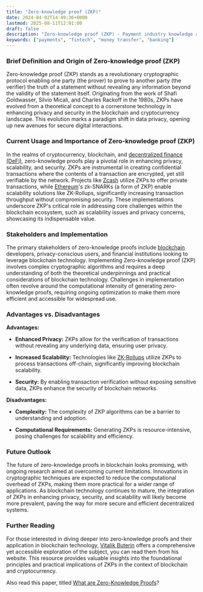 ```yaml
---
title: "Zero-knowledge proof (ZKP)"
date: 2024-04-02T14:49:36+0000
lastmod: 2025-08-11T12:01:00
draft: false
description: "Zero-knowledge proof (ZKP) - Payment industry knowledge and insights"
keywords: ["payments", "fintech", "money transfer", "banking"]
---
```


### Brief Definition and Origin of Zero-knowledge proof (ZKP)

Zero-knowledge proof (ZKP) stands as a revolutionary cryptographic protocol enabling one party (the prover) to prove to another party (the verifier) the truth of a statement without revealing any information beyond the validity of the statement itself. Originating from the work of Shafi Goldwasser, Silvio Micali, and Charles Rackoff in the 1980s, ZKPs have evolved from a theoretical concept to a cornerstone technology in enhancing privacy and security in the blockchain and cryptocurrency landscape. This evolution marks a paradigm shift in data privacy, opening up new avenues for secure digital interactions.

### Current Usage and Importance of Zero-knowledge proof (ZKP)

In the realms of cryptocurrency, blockchain, and [decentralized finance (DeFi)](https://faisalkhan.com/learn/payments-wiki/decentralized-finance-defi/), zero-knowledge proofs play a pivotal role in enhancing privacy, scalability, and security. ZKPs are instrumental in creating confidential transactions where the contents of a transaction are encrypted, yet still verifiable by the network. Projects like [Zcash](https://faisalkhanllc.xyz/resources/payments-wiki/z/zcash/) utilize ZKPs to offer private transactions, while [Ethereum](https://faisalkhanllc.xyz/resources/payments-wiki/e/ethereum-blockchain/)'s zk-SNARKs (a form of ZKP) enable scalability solutions like ZK-Rollups, significantly increasing transaction throughput without compromising security. These implementations underscore ZKP's critical role in addressing core challenges within the blockchain ecosystem, such as scalability issues and privacy concerns, showcasing its indispensable value.

### Stakeholders and Implementation

The primary stakeholders of zero-knowledge proofs include [blockchain](https://faisalkhanllc.xyz/resources/payments-wiki/b/blockchain/) developers, privacy-conscious users, and financial institutions looking to leverage blockchain technology. Implementing Zero-knowledge proof (ZKP) involves complex cryptographic algorithms and requires a deep understanding of both the theoretical underpinnings and practical considerations of blockchain technology. Challenges in implementation often revolve around the computational intensity of generating zero-knowledge proofs, requiring ongoing optimization to make them more efficient and accessible for widespread use.

### Advantages vs. Disadvantages

**Advantages:**

- **Enhanced Privacy:** ZKPs allow for the verification of transactions without revealing any underlying data, ensuring user privacy.

- **Increased Scalability:** Technologies like [ZK-Rollups](https://faisalkhan.com/learn/payments-wiki/zk-rollups-zero-knowledge-rollups/) utilize ZKPs to process transactions off-chain, significantly improving blockchain scalability.

- **Security:** By enabling transaction verification without exposing sensitive data, ZKPs enhance the security of blockchain networks.

**Disadvantages:**

- **Complexity:** The complexity of ZKP algorithms can be a barrier to understanding and adoption.

- **Computational Requirements:** Generating ZKPs is resource-intensive, posing challenges for scalability and efficiency.

### Future Outlook

The future of zero-knowledge proofs in blockchain looks promising, with ongoing research aimed at overcoming current limitations. Innovations in cryptographic techniques are expected to reduce the computational overhead of ZKPs, making them more practical for a wider range of applications. As blockchain technology continues to mature, the integration of ZKPs in enhancing privacy, security, and scalability will likely become more prevalent, paving the way for more secure and efficient decentralized systems.

### Further Reading

For those interested in diving deeper into zero-knowledge proofs and their application in blockchain technology, [Vitalik Buterin](https://vitalik.eth.limo/) offers a comprehensive yet accessible exploration of the subject, you can read them from his website. This resource provides valuable insights into the foundational principles and practical implications of ZKPs in the context of blockchain and cryptocurrency.

Also read this paper, titled [What are Zero-Knowledge Proofs](https://ethereum.org/en/zero-knowledge-proofs/#what-are-zk-proofs)?
